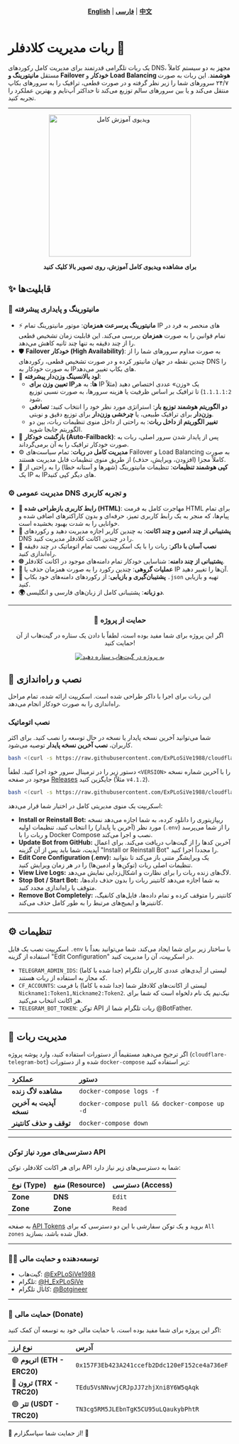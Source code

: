 <div align="center">
  <strong><a href="README.md">English</a></strong> | <strong><a href="README-FA.md">فارسی</a></strong> | <strong><a href="README-CH.md">中文</a></strong>
</div>
<br>

# ربات مدیریت کلادفلر 🐳
یک ربات تلگرامی قدرتمند برای مدیریت کامل رکوردهای DNS، مجهز به دو سیستم کاملاً مستقل **مانیتورینگ و Failover خودکار** و **Load Balancing هوشمند**. این ربات به صورت ۲۴/۷ سرورهای شما را زیر نظر گرفته و در صورت قطعی، ترافیک را به سرورهای بکاپ منتقل می‌کند و یا بین سرورهای سالم توزیع می‌کند تا حداکثر آپ‌تایم و بهترین عملکرد را تجربه کنید.

---
<div align="center">
  <a href="https://www.youtube.com/watch?v=OOQ9rtHqeFQ" target="_blank">
    <img src="https://img.youtube.com/vi/OOQ9rtHqeFQ/hqdefault.jpg" alt="ویدیوی آموزش کامل" width="320">
  </a>
  <p><strong>برای مشاهده ویدیوی کامل آموزش، روی تصویر بالا کلیک کنید</strong></p>
</div>

## ✨ قابلیت‌ها

### 🚀 مانیتورینگ و پایداری پیشرفته
*   ⚡ **مانیتورینگ پرسرعت همزمان**: موتور مانیتورینگ تمام IP های منحصر به فرد در تمام قوانین را به صورت **همزمان** بررسی می‌کند. این قابلیت زمان تشخیص قطعی را از چند دقیقه به تنها چند ثانیه کاهش می‌دهد.
*   🛡️ **Failover خودکار (High Availability)**: به صورت مداوم سرورهای شما را از چندین نقطه در جهان مانیتور کرده و در صورت تشخیص قطعی، رکوردهای DNS را به صورت خودکار به IPهای بکاپ تغییر می‌دهد.
*   🚦 **لود بالانسینگ وزن‌دار پیشرفته**:
    *   **تعیین وزن برای IPها**: به هر IP یک «وزن» عددی اختصاص دهید (مثلاً `1.1.1.1:2`) تا ترافیک بر اساس ظرفیت یا هزینه سرورها، به صورت نسبی توزیع شود.
    *   **دو الگوریتم هوشمند توزیع بار**: استراتژی مورد نظر خود را انتخاب کنید: **تصادفی وزن‌دار** برای ترافیک طبیعی، یا **چرخشی وزن‌دار** برای توزیع دقیق و نوبتی.
    *   **تغییر الگوریتم از داخل ربات**: به راحتی از داخل منوی تنظیمات ربات، بین دو الگوریتم جابجا شوید.
*   🔄 **بازگشت خودکار (Auto-Failback)**: پس از پایدار شدن سرور اصلی، ربات به صورت خودکار ترافیک را به آن برمی‌گرداند.
*   ⚙️ **مدیریت کامل در ربات**: تمام سیاست‌های Failover و Load Balancing به صورت کاملاً مجزا (افزودن، ویرایش، حذف) از طریق منوی تنظیمات قابل مدیریت هستند.
*   🧠 **کپی هوشمند تنظیمات**: تنظیمات مانیتورینگ (شهرها و آستانه خطا) را به راحتی از یک IP به IPهای دیگر کپی کنید.

### ⚙️ مدیریت عمومی DNS و تجربه کاربری
*   **🎨 رابط کاربری بازطراحی شده (HTML)**: مهاجرت کامل به فرمت HTML برای تمام پیام‌ها، که منجر به یک رابط کاربری تمیز، حرفه‌ای و بدون کاراکترهای اضافی شده و خوانایی را به شدت بهبود بخشیده است.
*   **👥 پشتیبانی از چند ادمین و چند اکانت**: به چندین کاربر اجازه مدیریت دهید و رکوردهای DNS را در چندین اکانت کلادفلر مدیریت کنید.
*   **🐳 نصب آسان با داکر**: ربات را با یک اسکریپت نصب تمام اتوماتیک در چند دقیقه راه‌اندازی کنید.
*   **🌐 پشتیبانی از چند دامنه**: شناسایی خودکار تمام دامنه‌های موجود در اکانت کلادفلر.
*   **👥 عملیات گروهی**: چندین رکورد را به صورت همزمان حذف یا IP آن‌ها را تغییر دهید.
*   **💾 پشتیبان‌گیری و بازیابی**: از رکوردهای دامنه‌های خود بکاپ `.json` تهیه و بازیابی کنید.
*   **🌍 دو زبانه**: پشتیبانی کامل از زبان‌های فارسی و انگلیسی.

---

<div align="center">
  <h3>💖 حمایت از پروژه</h3>
  <p>اگر این پروژه برای شما مفید بوده است، لطفاً با دادن یک ستاره در گیت‌هاب از آن حمایت کنید!</p>
  <a href="https://github.com/ExPLoSiVe1988/cloudflare-telegram-bot/stargazers">
    <img src="https://img.shields.io/github/stars/ExPLoSiVe1988/cloudflare-telegram-bot?style=for-the-badge&logo=github&color=FFDD00&logoColor=black" alt="به پروژه در گیت‌هاب ستاره دهید">
  </a>
</div>


## 🚀 نصب و راه‌اندازی

این ربات برای اجرا با داکر طراحی شده است. اسکریپت ارائه شده، تمام مراحل راه‌اندازی را به صورت خودکار انجام می‌دهد.

### نصب اتوماتیک

شما می‌توانید آخرین نسخه پایدار یا نسخه در حال توسعه را نصب کنید. برای اکثر کاربران، **نصب آخرین نسخه پایدار** توصیه می‌شود.
```bash
bash <(curl -s https://raw.githubusercontent.com/ExPLoSiVe1988/cloudflare-telegram-bot/main/install.sh)
```
دستور زیر را در ترمینال سرور خود اجرا کنید. لطفاً `<VERSION>` را با آخرین شماره نسخه موجود در صفحه [Releases](https://github.com/ExPLoSiVe1988/cloudflare-telegram-bot/releases) جایگزین کنید (مثلاً `v4.1.2`).
```bash
bash <(curl -s https://raw.githubusercontent.com/ExPLoSiVe1988/cloudflare-telegram-bot/<VERSION>/install.sh)
```
اسکریپت یک منوی مدیریتی کامل در اختیار شما قرار می‌دهد:
*   **Install or Reinstall Bot:** ریپازیتوری را دانلود کرده، به شما اجازه می‌دهد نسخه مورد نظر (آخرین یا پایدار) را انتخاب کنید، تنظیمات اولیه (`.env`) را از شما می‌پرسد و ربات را با Docker Compose نصب و اجرا می‌کند.
*   **Update Bot from GitHub:** آخرین کدها را از گیت‌هاب دریافت می‌کند. برای اعمال آپدیت، شما باید پس از آن گزینه "Install or Reinstall Bot" را مجدداً اجرا کنید.
*   **Edit Core Configuration (.env):** یک ویرایشگر متنی باز می‌کند تا بتوانید تنظیمات اصلی ربات (توکن‌ها و ادمین‌ها) را در هر زمان ویرایش کنید.
*   **View Live Logs:** لاگ‌های زنده ربات را برای نظارت و اشکال‌زدایی نمایش می‌دهد.
*   **Stop Bot / Start Bot:** به شما اجازه می‌دهد کانتینر ربات را بدون حذف داده‌ها، متوقف یا راه‌اندازی مجدد کنید.
*   **Remove Bot Completely:** کانتینر را متوقف کرده و تمام داده‌ها، فایل‌های کانفیگ، کانتینرها و ایمیج‌های مرتبط را به طور کامل حذف می‌کند.

---

## ⚙️ تنظیمات

اسکریپت نصب یک فایل `.env` با ساختار زیر برای شما ایجاد می‌کند. شما می‌توانید بعداً با استفاده از گزینه "Edit Configuration" در اسکریپت، آن را مدیریت کنید.

*   `TELEGRAM_ADMIN_IDS`: لیستی از آیدی‌های عددی کاربران تلگرام (جدا شده با کاما) که مجاز به استفاده از ربات هستند.
*   `CF_ACCOUNTS`: لیستی از اکانت‌های کلادفلر شما (جدا شده با کاما) با فرمت `Nickname1:Token1,Nickname2:Token2`. نیک‌نیم یک نام دلخواه است که شما برای هر اکانت انتخاب می‌کنید.
*   `TELEGRAM_BOT_TOKEN`: توکن API ربات تلگرام شما از @BotFather.

---

## 🤖 مدیریت ربات

اگر ترجیح می‌دهید مستقیماً از دستورات استفاده کنید، وارد پوشه پروژه (`cloudflare-telegram-bot`) شده و از دستورات `docker-compose` زیر استفاده کنید:

| عملکرد | دستور |
| :--- | :--- |
| **مشاهده لاگ زنده** | `docker-compose logs -f` |
| **آپدیت به آخرین نسخه** | `docker-compose pull && docker-compose up -d` |
| **توقف و حذف کانتینر** | `docker-compose down` |

---

### دسترسی‌های مورد نیاز توکن API
برای هر اکانت کلادفلر، توکن API شما به دسترسی‌های زیر نیاز دارد:

| نوع (Type) | منبع (Resource) | دسترسی (Access) |
| :--- | :--- | :--- |
| **Zone** | **DNS** | `Edit` |
| **Zone** | **Zone** | `Read` |

به صفحه [API Tokens](https://dash.cloudflare.com/profile/api-tokens) بروید و یک توکن سفارشی با این دو دسترسی که برای `All zones` فعال شده باشد، بسازید.

---

### 👨‍💻 توسعه‌دهنده و حمایت مالی
*   گیت‌هاب: [@ExPLoSiVe1988](https://www.google.com/url?sa=E&q=https%3A%2F%2Fgithub.com%2FExPLoSiVe1988%2Fcloudflare-telegram-bot)
*   تلگرام: [@H_ExPLoSiVe](https://t.me/H_ExPLoSiVe)
*   کانال تلگرام: [@Botgineer](https://t.me/Botgineer)
---
### 💖 حمایت مالی (Donate)
اگر این پروژه برای شما مفید بوده است، با حمایت مالی خود به توسعه آن کمک کنید:

| نوع ارز | آدرس |
|:---|:---|
| 🟣 **اتریوم (ETH - ERC20)** | `0x157F3Eb423A241ccefb2Ddc120eF152ce4a736eF` |
| 🔵 **ترون (TRX - TRC20)** | `TEdu5VsNNvwjCRJpJJ7zhjXni8Y6W5qAqk` |
| 🟢 **تتر (USDT - TRC20)** | `TN3cg5RM5JLEbnTgK5CU95uLQaukybPhtR` |

🙏 از حمایت شما سپاسگزارم! 🚀
